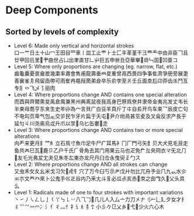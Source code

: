 # Deep Components
## Sorted by levels of complexity
- Level 6: Made only vertical and horizontal strokes</br>
口一艹日土十山冖王田目罒車丨皿工止⻗⺊士匚丰革堇干彐覀龶中由非臣𠃍且廿甲回㠯里𫝀肀曲世占凵出聿直甘𠃊屮巨五申卌丑亞華畢𦣞毌𠃑囬𠁁凹亜コ
- Level 5: Where only proportions are changing (eg. narrow, flat, etc.)</br>
齒龜囊憂褱龠巤幾粛率肅會雋甫龍壽垂𦥯㚇重曾鬲西畏四争事隹肃爭册旁展疌善襄雀㐆飛留臿帶可雨隺冉黽叚啇弟僉卒乐俞孛至爿壬丘面坴尨卬丣齿乑鬥亙专⺼㇣飞乄㇌丽肉
- Level 4: Where proportions change AND contains one special alteration</br>
而酉與齊爾熏夋禹倉禺兼黑州典离鼠夜我高身巴祭爲尞井隶帝金夷兆发丈韦长半柬母喬亨东㑒生史年丱為宀言貝广白豆羊頁斤丁㐄自镸开鸟车束乛辰皮亡句不电匃页卑气包龰交屰民乍牙片扁于夭屯𠃜尹介㡀咼甚巠夌及叉侖反求产長乎延匀丩川尧奥烏戉升爪以眔𣎳乌匕缶婁𡨄赱
- Level 3: Where proportions change AND contains two or more special alterations</br>
禸龵来更月釒⺮糹立石鳥寸魚巾足牛尸疒耳馬衤冂厂門弓矢飠贝大犬見毛艮走鱼共𡗗巳瓦𢆉鹿卩乙户千氏𠂆骨角去其门用果云马也疋免厃彑央冏衣龴旡北⺆𫶧友乇光弗犮冘夬见朱冬厷東亦龙尺丹𦥑佥永曳臾𤴔勹ス
- Level 2: Where proportions change AND all strokes can change</br>
又虫禾攵夂幺米戈习欠𧰨虍钅穴了万今臼丂示耂戊廾勿比兀舟予业⺇九𧘇水㐱氺朩文龹癶來卜公鬼手巛𤴓谷内乃釆尢斗豸必瓜尗亥赤𠂭朿之囱㦰久𠃓父头具么
- Level 1: Radicals made of one to four strokes with important variations</br>
丶㇀丿㇏𠃋乚亅𡿨丫㇉𠄌丷八⺄𠃌𠘧几儿人入厶亠力刀㐅𠂇刂𠂉辶廴夕女才扌丬⺌𭕄䒑爫冫氵亻彳灬忄礻讠纟犭饣小彡𠂊㔾乂乡𠂎弋𣥂少火六心木
